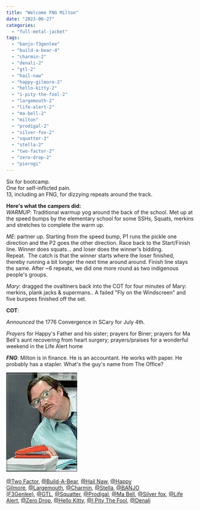 ```yaml
---
title: "Welcome FNG Milton"
date: "2023-06-27"
categories: 
  - "full-metal-jacket"
tags: 
  - "banjo-f3genlee"
  - "build-a-bear-4"
  - "charmin-2"
  - "denali-2"
  - "gtl-2"
  - "hail-naw"
  - "happy-gilmore-2"
  - "hello-kitty-2"
  - "i-pity-the-fool-2"
  - "largemouth-2"
  - "life-alert-2"
  - "ma-bell-2"
  - "milton"
  - "prodigal-2"
  - "silver-fox-2"
  - "squatter-2"
  - "stella-2"
  - "two-factor-2"
  - "zero-drop-2"
  - "pierogi"
---
```


Six for bootcamp.  
One for self-inflicted pain.  
13, including an FNG, for dizzying repeats around the track.

**Here's what the campers did:**  
_WARMUP_: Traditional warmup yog around the back of the school. Met up at the speed bumps by the elementary school for some SSHs, Squats, merkins and stretches to complete the warm up.

_ME_: partner up. Starting from the speed bump, P1 runs the pickle one direction and the P2 goes the other direction. Race back to the Start/Finish line. Winner does squats... and loser does the winner's bidding. Repeat.  The catch is that the winner starts where the loser finished, thereby running a bit longer the next time around around. Finish line stays the same. After ~6 repeats, we did one more round as two indigenous people's groups.

_Mary_: dragged the ovaltiners back into the COT for four minutes of Mary: merkins, plank jacks & supermans.. A failed "Fly on the Windscreen" and five burpees finished off the set.

**COT**:

_Announced_ the 1776 Convergence in SCary for July 4th.

_Prayers_ for Happy's Father and his sister; prayers for Biner; prayers for Ma Bell's aunt recovering from heart surgery; prayers/praises for a wonderful weekend in the Life Alert home

**_FNG_**: Milton is in finance. He is an accountant. He works with paper. He probably has a stapler. What's the guy's name from The Office?

![](images/image.png)

[@Two Factor](https://f3carpex.slack.com/team/UDQQRSP6E), [@Build-A-Bear](https://f3carpex.slack.com/team/U8MVD392A), [@Hail Naw](https://f3carpex.slack.com/team/U04BL346DCJ), [@Happy Gilmore](https://f3carpex.slack.com/team/U0108E50Y5N), [@Largemouth](https://f3carpex.slack.com/team/U8LC1T54L), [@Charmin](https://f3carpex.slack.com/team/U022KQ515M1), [@Stella](https://f3carpex.slack.com/team/U021WN1DJ57), [@BAÑJO (F3Genlee)](https://f3carpex.slack.com/team/U8LBE9LTW), [@GTL](https://f3carpex.slack.com/team/U8M67S94N), [@Squatter](https://f3carpex.slack.com/team/U8MV2D63F), [@Prodigal](https://f3carpex.slack.com/team/UEYNLQ1EF), [@Ma Bell](https://f3carpex.slack.com/team/U8L8GKJLB), [@Silver fox](https://f3carpex.slack.com/team/UQD6VV41Y), [@Life Alert](https://f3carpex.slack.com/team/U02PU1MUM5K), [@Zero Drop](https://f3carpex.slack.com/team/U03MKJH8SCF), [@Hello Kitty](https://f3carpex.slack.com/team/U8MESK4S3), [@I Pity The Fool](https://f3carpex.slack.com/team/UKSUTK6P9), [@Denali](https://f3carpex.slack.com/team/U8KMC1DAL)
